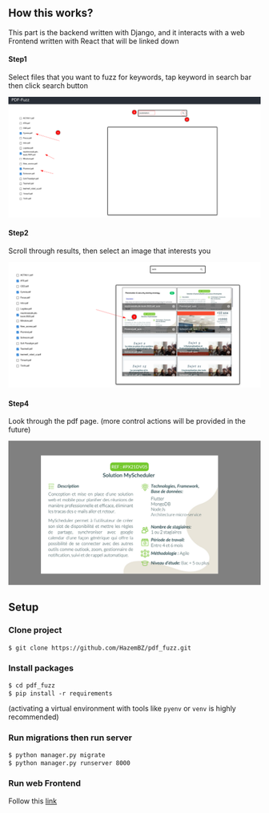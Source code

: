## How this works?
This part is the backend written with Django, and it interacts with a web Frontend written with React that will be linked down 

#### Step1
Select files that you want to fuzz for keywords, tap keyword in search bar then click search button

<p align="center" >
    <img src="images/guide/step1.png" width="600"/>
</p>

#### Step2
Scroll through results, then select an image that interests you

<p align="center" >
    <img src="images/guide/step2.png" width="600"/>
</p>

#### Step4
Look through the pdf page. (more control actions will be provided in the future)

<p align="center" >
    <img src="images/guide/step3.png" width="600"/>
</p>


## Setup
### Clone project

```
$ git clone https://github.com/HazemBZ/pdf_fuzz.git
```

### Install packages

```
$ cd pdf_fuzz
$ pip install -r requirements
```
(activating a virtual environment with tools like `pyenv` or `venv` is highly recommended)

### Run migrations then run server

```
$ python manager.py migrate
$ python manager.py runserver 8000
```

### Run web Frontend
Follow this [link](https://github.com/HazemBZ/pdf_fuzz_web.git)